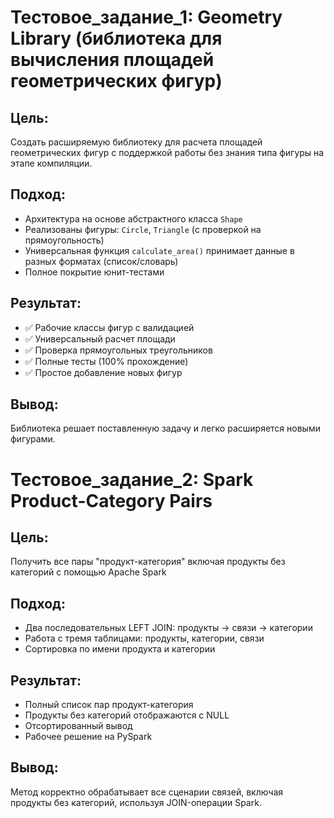 # **Тестовое_задание_1:** Geometry Library (библиотека для вычисления площадей геометрических фигур)

## **Цель:** 

Создать расширяемую библиотеку для расчета площадей геометрических фигур с поддержкой работы без знания типа фигуры на этапе компиляции.

## **Подход:**
- Архитектура на основе абстрактного класса `Shape`
- Реализованы фигуры: `Circle`, `Triangle` (с проверкой на прямоугольность)
- Универсальная функция `calculate_area()` принимает данные в разных форматах (список/словарь)
- Полное покрытие юнит-тестами

## **Результат:**
- ✅ Рабочие классы фигур с валидацией
- ✅ Универсальный расчет площади
- ✅ Проверка прямоугольных треугольников  
- ✅ Полные тесты (100% прохождение)
- ✅ Простое добавление новых фигур

## **Вывод:** 

Библиотека решает поставленную задачу и легко расширяется новыми фигурами.

# **Тестовое_задание_2:** Spark Product-Category Pairs

## **Цель:** 

Получить все пары "продукт-категория" включая продукты без категорий с помощью Apache Spark

## **Подход:**
- Два последовательных LEFT JOIN: продукты → связи → категории
- Работа с тремя таблицами: продукты, категории, связи
- Сортировка по имени продукта и категории

## **Результат:**
- Полный список пар продукт-категория
- Продукты без категорий отображаются с NULL
- Отсортированный вывод
- Рабочее решение на PySpark

## **Вывод:** 

Метод корректно обрабатывает все сценарии связей, включая продукты без категорий, используя JOIN-операции Spark.
